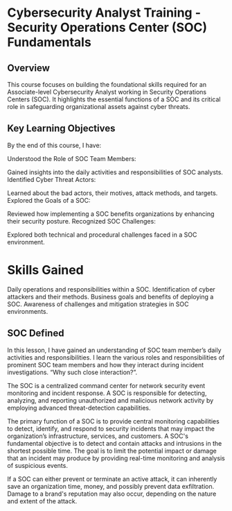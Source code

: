 

# Cybersecurity Analyst Training - Security Operations Center (SOC) Fundamentals
## Overview
This course focuses on building the foundational skills required for an Associate-level Cybersecurity Analyst working in Security Operations Centers (SOC). It highlights the essential functions of a SOC and its critical role in safeguarding organizational assets against cyber threats.

## Key Learning Objectives
By the end of this course, I have:

Understood the Role of SOC Team Members:

Gained insights into the daily activities and responsibilities of SOC analysts.
Identified Cyber Threat Actors:

Learned about the bad actors, their motives, attack methods, and targets.
Explored the Goals of a SOC:

Reviewed how implementing a SOC benefits organizations by enhancing their security posture.
Recognized SOC Challenges:

Explored both technical and procedural challenges faced in a SOC environment.

# Skills Gained
Daily operations and responsibilities within a SOC.
Identification of cyber attackers and their methods.
Business goals and benefits of deploying a SOC.
Awareness of challenges and mitigation strategies in SOC environments.

## SOC Defined
  In this lesson, I have gained an understanding of SOC team member’s daily activities and responsibilities. I learn the various roles and responsibilities of prominent SOC team members and how they interact during incident investigations. “Why such close interaction?”. 

The SOC is a centralized command center for network security event monitoring and incident response. A SOC is responsible for detecting, analyzing, and reporting unauthorized and malicious network activity by employing advanced threat-detection capabilities.

The primary function of a SOC is to provide central monitoring capabilities to detect, identify, and respond to security incidents that may impact the organization’s infrastructure, services, and customers. A SOC's fundamental objective is to detect and contain attacks and intrusions in the shortest possible time. The goal is to limit the potential impact or damage that an incident may produce by providing real-time monitoring and analysis of suspicious events. 

If a SOC can either prevent or terminate an active attack, it can inherently save an organization time, money, and possibly prevent data exfiltration. Damage to a brand's reputation may also occur, depending on the nature and extent of the attack.

